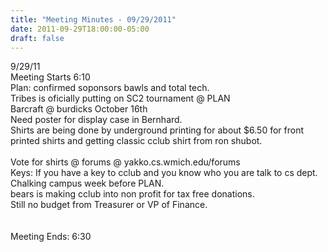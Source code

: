 ```yaml
---
title: "Meeting Minutes - 09/29/2011"
date: 2011-09-29T18:00:00-05:00
draft: false
---
```


9/29/11<br />
Meeting Starts 6:10<br />
Plan: confirmed soponsors bawls and total tech.<br />
Tribes is oficially putting on SC2 tournament @ PLAN<br />
Barcraft @ burdicks October 16th<br />
Need poster for display case in Bernhard.<br />
Shirts are being done by underground printing for about $6.50 for front printed shirts and getting classic cclub shirt from ron shubot.<br />
<br />
Vote for shirts @ forums @ yakko.cs.wmich.edu/forums<br />
Keys: If you have a key to cclub and you know who you are talk to cs dept.<br />
Chalking campus week before PLAN.<br />
bears is making cclub into non profit for tax free donations.<br />
Still no budget from Treasurer or VP of Finance.<br />
<br />
<br />
Meeting Ends: 6:30